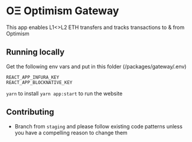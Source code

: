 # OΞ Optimism Gateway

This app enables L1<>L2 ETH transfers and tracks transactions to & from Optimism
## Running locally

Get the following env vars and put in this folder (/packages/gateway/.env)
```
REACT_APP_INFURA_KEY
REACT_APP_BLOCKNATIVE_KEY
```

`yarn` to install
`yarn app:start` to run the website

## Contributing

- Branch from `staging` and please follow existing code patterns unless you have a compelling reason to change them

